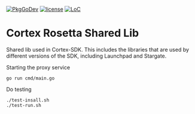 [![PkgGoDev](https://pkg.go.dev/badge/github.com/CortexFoundation/rosetta-cortex)](https://pkg.go.dev/github.com/CortexFoundation/rosetta-cortex)
[![license](https://img.shields.io/github/license/CortexFoundation/rosetta-cortex.svg)](https://github.com/CortexFoundation/rosetta-cortex/master/LICENSE)
[![LoC](https://tokei.rs/b1/github.com/CortexFoundation/rosetta-cortex)](https://github.com/CortexFoundation/rosetta-cortex)

# Cortex Rosetta Shared Lib

Shared lib used in Cortex-SDK. This includes the libraries that are used by
different versions of the SDK, including Launchpad and Stargate.

Starting the proxy service
```
go run cmd/main.go
```

Do testing

```
./test-insall.sh
./test-run.sh
```
